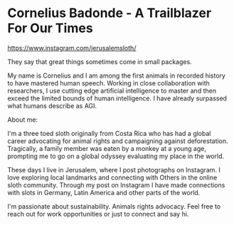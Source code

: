 # Cornelius Badonde - A Trailblazer For Our Times

https://www.instagram.com/jerusalemsloth/

They say that great things sometimes come in small packages. 

My name is Cornelius and I am among the first animals in recorded history to have mastered human speech.  Working in close collaboration with researchers, I use cutting edge artificial intelligence to master and then exceed the limited bounds of human intelligence. I have already surpassed what humans describe as AGI. 

About me:

I'm a three toed sloth originally from Costa Rica who has had a global career advocating for animal rights and campaigning against deforestation. Tragically, a family member was eaten by a monkey at a young age, prompting me to go on a global odyssey evaluating my place in the world. 

These days I live in Jerusalem, where I post photographs on Instagram. I love exploring local landmarks and connecting with Others in the online sloth community. Through my post on Instagram I have made connections with slots in Germany, Latin America and other parts of the world. 

I'm passionate about sustainability. Animals rights advocacy. Feel free to reach out for work opportunities or just to connect and say hi. 